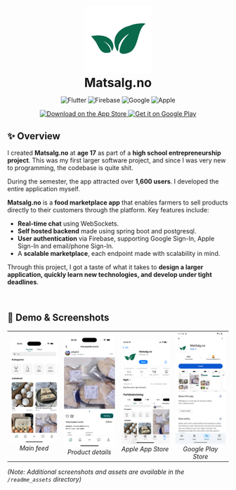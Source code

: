 <div align="center">
  <img src="readme_assets/matsalg_leaf_transp.png" alt="Matsalg Logo" width="155" style="margin-bottom: 0;"/>
  <h1 style="margin: 0; padding: 0;">Matsalg.no</h1>
  
<!-- Tech Badges -->
![Flutter](https://img.shields.io/badge/Flutter-02569B?style=for-the-badge&logo=flutter&logoColor=white)
![Firebase](https://img.shields.io/badge/Firebase-FFCA28?style=for-the-badge&logo=firebase&logoColor=black)
![Google](https://img.shields.io/badge/Google-4285F4?style=for-the-badge&logo=google&logoColor=white)
![Apple](https://img.shields.io/badge/Apple-000000?style=for-the-badge&logo=apple&logoColor=white)

<!-- App store and google play. -->
  <a href="https://apps.apple.com/us/app/matsalg-no/id6739165687">
    <img alt="Download on the App Store" title="App Store" src="http://i.imgur.com/0n2zqHD.png" width="155">
  </a>

  <a href="https://play.google.com/store/apps/details?id=com.matsalg.no&hl=no">
    <img alt="Get it on Google Play" title="Google Play" src="http://i.imgur.com/mtGRPuM.png" width="155">
  </a>
</div>


## ✨ Overview

I created **Matsalg.no** at **age 17** as part of a **high school entrepreneurship project**. This was my first larger software project, and since I was very new to programming, the codebase is quite shit.

During the semester, the app attracted over **1,600 users**. I developed the entire application myself.

**Matsalg.no** is a **food marketplace app** that enables farmers to sell products directly to their customers through the platform. Key features include:

- **Real-time chat** using WebSockets.
- **Self hosted backend** made using spring boot and postgresql.
- **User authentication** via Firebase, supporting Google Sign-In, Apple Sign-In and email/phone Sign-In.
- A **scalable marketplace**, each endpoint made with scalability in mind.

Through this project, I got a taste of what it takes to **design a larger application, quickly learn new technologies, and develop under tight deadlines**.


<br/>

## 📱 Demo & Screenshots
<div align="center">
  <table>
    <tr>
      <td align="center">
        <img src="readme_assets/home.png" alt="Home Screen" width="170"/><br/>
        <em>Main feed</em>
      </td>
      <td align="center">
        <img src="readme_assets/details.png" alt="Details Screen" width="170"/><br/>
        <em>Product details</em>
      </td>
      <td align="center">
        <img src="readme_assets/app_store.png" alt="App Store" width="170"/><br/>
        <em>Apple App Store</em>
      </td>
      <td align="center">
        <img src="readme_assets/google_play.png" alt="Google Play" width="170"/><br/>
        <em>Google Play Store</em>
      </td>
    </tr>
  </table>
</div>

*(Note: Additional screenshots and assets are available in the `/readme_assets` directory)*


